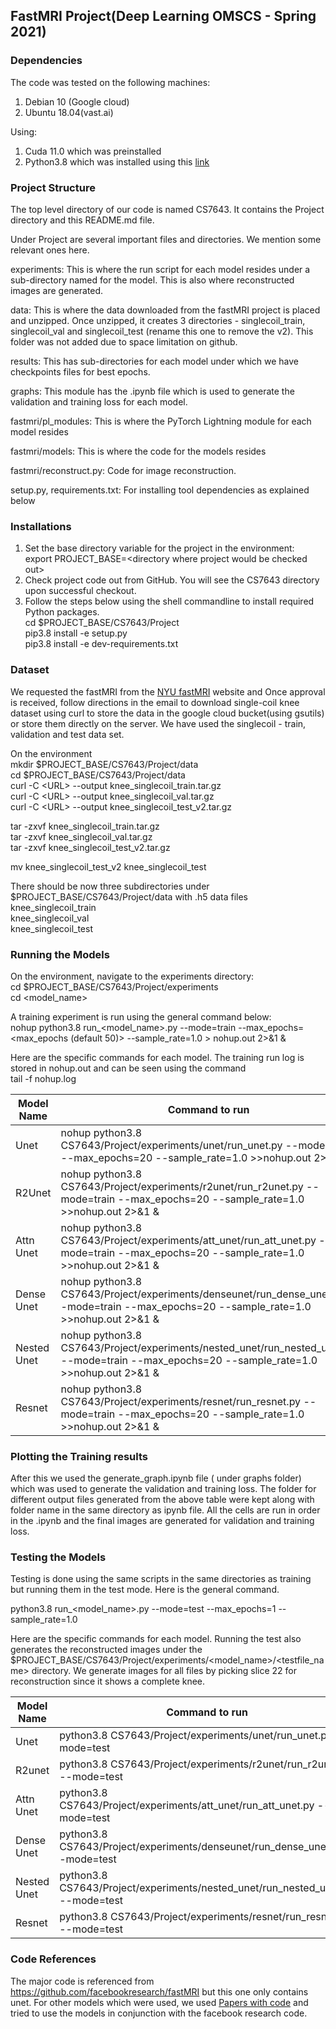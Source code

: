 ## FastMRI Project(Deep Learning OMSCS - Spring 2021)



### Dependencies

The code was tested on the following machines:

1. Debian 10 (Google cloud)
2. Ubuntu 18.04(vast.ai)

Using:
1. Cuda 11.0 which was preinstalled
2. Python3.8 which was installed using this [link](https://tecnstuff.net/how-to-install-python-3-8-on-debian-10/)


### Project Structure

The top level directory of our code is named CS7643. It contains the Project directory and this README.md file.

Under Project are several important files and directories. We mention some relevant ones here.

experiments: This is where the run script for each model resides under a sub-directory named for the model. This is also where reconstructed images are generated.

data: This is where the data downloaded from the fastMRI project is placed and unzipped. Once unzipped, it creates 3 directories - singlecoil_train, singlecoil_val and singlecoil_test (rename this one to remove the v2). This folder was not added due to space limitation on github.

results: This has sub-directories for each model under which we have checkpoints files for best epochs.

graphs: This module has the .ipynb file which is used to generate the validation and training loss for each model.

fastmri/pl_modules: This is where the PyTorch Lightning module for each model resides

fastmri/models: This is where the code for the models resides

fastmri/reconstruct.py: Code for image reconstruction.

setup.py, requirements.txt: For installing tool dependencies as explained below


### Installations

1. Set the base directory variable for the project in the environment:<br />
export PROJECT_BASE=&lt;directory where project would be checked out&gt;
2. Check project code out from GitHub. You will see the CS7643 directory upon successful checkout.
3. Follow the steps below using the shell commandline to install required Python packages.<br />
cd $PROJECT_BASE/CS7643/Project<br />
pip3.8 install -e setup.py<br />
pip3.8 install -e dev-requirements.txt <br />

### Dataset

We requested the fastMRI from the [NYU fastMRI](https://fastmri.med.nyu.edu) website and Once approval is received, follow directions in the email to download single-coil knee dataset using curl to store the data in the google cloud bucket(using gsutils) or store them directly on the server. We have used the singlecoil - train, validation and test data set.

On the environment<br />
mkdir $PROJECT_BASE/CS7643/Project/data<br/>
cd $PROJECT_BASE/CS7643/Project/data<br />
curl -C &lt;URL&gt; --output knee_singlecoil_train.tar.gz <br />
curl -C &lt;URL&gt; --output knee_singlecoil_val.tar.gz <br />
curl -C &lt;URL&gt; --output knee_singlecoil_test_v2.tar.gz <br />

tar -zxvf knee_singlecoil_train.tar.gz<br />
tar -zxvf knee_singlecoil_val.tar.gz<br />
tar -zxvf knee_singlecoil_test_v2.tar.gz<br />

mv knee_singlecoil_test_v2 knee_singlecoil_test

There should be now three subdirectories under $PROJECT_BASE/CS7643/Project/data with .h5 data files<br />
knee_singlecoil_train<br />
knee_singlecoil_val<br />
knee_singlecoil_test<br />

### Running the Models

On the environment, navigate to the experiments directory:<br />
cd $PROJECT_BASE/CS7643/Project/experiments<br />
cd &lt;model_name&gt;<br />

A training experiment is run using the general command below: <br />
nohup python3.8 run_&lt;model_name&gt;.py --mode=train --max_epochs=&lt;max_epochs (default 50)&gt; --sample_rate=1.0 &gt; nohup.out 2&gt;&1 &

Here are the specific commands for each model. The training run log is stored in nohup.out and can be seen using the command<br />
tail -f nohup.log

| Model Name  | Command to run                                               | Log file  |
| ----------- | ------------------------------------------------------------ | --------- |
| Unet        | nohup python3.8 CS7643/Project/experiments/unet/run_unet.py --mode=train --max_epochs=20 --sample_rate=1.0 >>nohup.out 2>&1 & | nohup.out |
| R2Unet      | nohup python3.8 CS7643/Project/experiments/r2unet/run_r2unet.py --mode=train --max_epochs=20 --sample_rate=1.0 >>nohup.out 2>&1 & | nohup.out |
| Attn Unet   | nohup python3.8 CS7643/Project/experiments/att_unet/run_att_unet.py --mode=train --max_epochs=20 --sample_rate=1.0 >>nohup.out 2>&1 & | nohup.out |
| Dense Unet  | nohup python3.8 CS7643/Project/experiments/denseunet/run_dense_unet.py --mode=train --max_epochs=20 --sample_rate=1.0 >>nohup.out 2>&1 & | nohup.out |
| Nested Unet | nohup python3.8 CS7643/Project/experiments/nested_unet/run_nested_unet.py --mode=train --max_epochs=20 --sample_rate=1.0 >>nohup.out 2>&1 & | nohup.out |
| Resnet      | nohup python3.8 CS7643/Project/experiments/resnet/run_resnet.py --mode=train --max_epochs=20 --sample_rate=1.0 >>nohup.out 2>&1 & | nohup.out |


### Plotting the Training results

After this we used the generate_graph.ipynb file ( under graphs folder) which was used to generate the validation and training loss. The folder for different output files generated from the above table were kept along with folder name in the same directory as ipynb file. All the cells are run in order in the .ipynb and the final images are generated for validation and training loss.

### 
### Testing the Models
Testing is done using the same scripts in the same directories as training but running them in the test mode. Here is the general command.<br />

python3.8 run_&lt;model_name&gt;.py --mode=test --max_epochs=1 --sample_rate=1.0

Here are the specific commands for each model. Running the test also generates the reconstructed images under the $PROJECT_BASE/CS7643/Project/experiments/&lt;model_name&gt;/&lt;testfile_name&gt; directory. We generate images for all files by picking slice 22 for reconstruction since it shows a complete knee.

| Model Name  | Command to run                                               |
| ----------- | ------------------------------------------------------------ |
| Unet        | python3.8 CS7643/Project/experiments/unet/run_unet.py --mode=test |
| R2unet      | python3.8 CS7643/Project/experiments/r2unet/run_r2unet.py --mode=test |
| Attn Unet   | python3.8 CS7643/Project/experiments/att_unet/run_att_unet.py --mode=test |
| Dense Unet  | python3.8 CS7643/Project/experiments/denseunet/run_dense_unet.py --mode=test |
| Nested Unet | python3.8 CS7643/Project/experiments/nested_unet/run_nested_unet.py --mode=test |
| Resnet      | python3.8 CS7643/Project/experiments/resnet/run_resnet.py --mode=test |

### Code References

The major code is referenced from https://github.com/facebookresearch/fastMRI but this one only contains unet. For other models which were used, we used [Papers with code](https://paperswithcode.com/) and tried to use the models in conjunction with the facebook research code.

